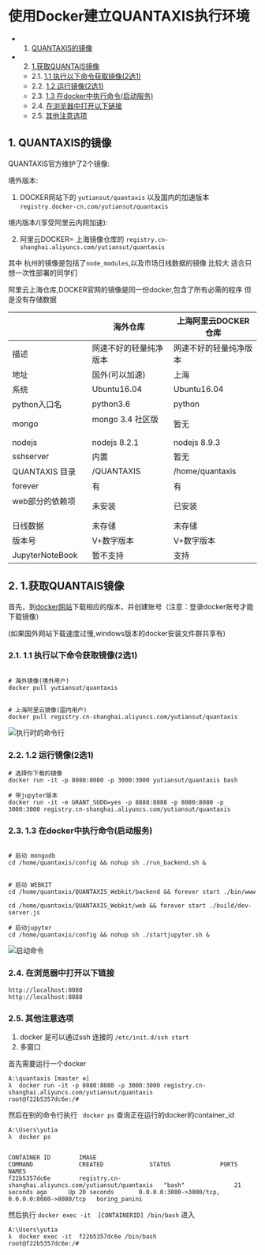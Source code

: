 # 使用Docker建立QUANTAXIS执行环境

<!-- vscode-markdown-toc -->
* 1. [QUANTAXIS的镜像](#QUANTAXIS)
* 2. [1.获取QUANTAIS镜像](#QUANTAIS)
	* 2.1. [1.1 执行以下命令获取镜像(2选1)](#)
	* 2.2. [1.2 运行镜像(2选1)](#-1)
	* 2.3. [1.3 在docker中执行命令(启动服务)](#docker)
	* 2.4. [在浏览器中打开以下链接](#-1)
	* 2.5. [其他注意选项](#-1)

<!-- vscode-markdown-toc-config
	numbering=true
	autoSave=true
	/vscode-markdown-toc-config -->
<!-- /vscode-markdown-toc -->

##  1. <a name='QUANTAXIS'></a>QUANTAXIS的镜像

QUANTAXIS官方维护了2个镜像:


境外版本:

1. DOCKER网站下的 ```yutiansut/quantaxis``` 以及国内的加速版本 ```registry.docker-cn.com/yutiansut/quantaxis```

境内版本/(享受阿里云内网加速):

2. 阿里云DOCKER= 上海镜像仓库的 ```registry.cn-shanghai.aliyuncs.com/yutiansut/quantaxis``` 


其中 杭州的镜像是包括了```node_modules```,以及市场日线数据的镜像  比较大 适合只想一次性部署的同学们

阿里云上海仓库,DOCKER官网的镜像是同一份docker,包含了所有必需的程序 但是没有存储数据

|                 |     海外仓库           | 上海阿里云DOCKER仓库   | 
| --------------- | ------------------- | --------------- | 
| 描述              | 网速不好的轻量纯净版本         | 网速不好的轻量纯净版本     | 
| 地址              | 国外(可以加速)            | 上海              | 
| 系统              | Ubuntu16.04         | Ubuntu16.04     | 
| python入口名       | python3.6           | python          |
| mongo           | mongo 3.4 社区版       | 暂无   | 
| nodejs          | nodejs 8.2.1        | nodejs 8.9.3   | 
| sshserver       | 内置                  | 暂无              |
| QUANTAXIS 目录    | /QUANTAXIS          | /home/quantaxis | 
| forever         | 有                   | 有               | 
| web部分的依赖项       | 未安装                 | 已安装            | 
| 日线数据            | 未存储                 | 未存储             | 
| 版本号             | V+数字版本              | V+数字版本          | 
| JupyterNoteBook | 暂不支持                | 支持              | 



##  2. <a name='QUANTAIS'></a>1.获取QUANTAIS镜像

首先，到[docker网站](https://www.docker.com/)下载相应的版本，并创建账号（注意：登录docker账号才能下载镜像）

(如果国外网站下载速度过慢,windows版本的docker安装文件群共享有)


###  2.1. <a name=''></a>1.1 执行以下命令获取镜像(2选1)


```shell

# 海外镜像(境外用户)
docker pull yutiansut/quantaxis


# 上海阿里云镜像(国内用户)
docker pull registry.cn-shanghai.aliyuncs.com/yutiansut/quantaxis  

```


![执行时的命令行](http://pic.yutiansut.comQQ%E6%88%AA%E5%9B%BE20171213102629.png)


###  2.2. <a name='-1'></a>1.2 运行镜像(2选1)

```
# 选择你下载的镜像
docker run -it -p 8080:8080 -p 3000:3000 yutiansut/quantaxis bash

# 带jupyter版本
docker run -it -e GRANT_SUDO=yes -p 8888:8888 -p 8080:8080 -p 3000:3000 registry.cn-shanghai.aliyuncs.com/yutiansut/quantaxis
```


###  2.3. <a name='docker'></a>1.3 在docker中执行命令(启动服务)
```

# 启动 mongodb    
cd /home/quantaxis/config && nohup sh ./run_backend.sh &


# 启动 WEBKIT
cd /home/quantaxis/QUANTAXIS_Webkit/backend && forever start ./bin/www

cd /home/quantaxis/QUANTAXIS_Webkit/web && forever start ./build/dev-server.js

# 启动jupyter
cd /home/quantaxis/config && nohup sh ./startjupyter.sh &

```

![启动命令](http://pic.yutiansut.comQQ%E6%88%AA%E5%9B%BE20171213104144.png)



###  2.4. <a name='-1'></a>在浏览器中打开以下链接
```angular2html
http://localhost:8080
http://localhost:8888
```


###  2.5. <a name='-1'></a>其他注意选项

1. docker 是可以通过ssh 连接的 ``` /etc/init.d/ssh start ```
2. 多窗口 

首先需要运行一个docker

```
A:\quantaxis [master ≡]
λ  docker run -it -p 8080:8080 -p 3000:3000 registry.cn-shanghai.aliyuncs.com/yutiansut/quantaxis
root@f22b5357dc6e:/#

```
然后在别的命令行执行 ``` docker ps``` 查询正在运行的docker的container_id
```
A:\Users\yutia
λ  docker ps


CONTAINER ID        IMAGE                                                   COMMAND             CREATED             STATUS              PORTS                                            NAMES
f22b5357dc6e        registry.cn-shanghai.aliyuncs.com/yutiansut/quantaxis   "bash"              21 seconds ago      Up 20 seconds       0.0.0.0:3000->3000/tcp, 0.0.0.0:8080->8080/tcp   boring_panini

```
然后执行 ```docker exec -it  [CONTAINERID] /bin/bash``` 进入

```
A:\Users\yutia
λ  docker exec -it  f22b5357dc6e /bin/bash
root@f22b5357dc6e:/#

```


